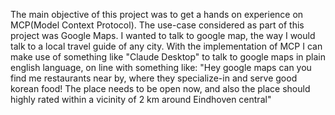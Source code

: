 The main objective of this project was to get a hands on experience on MCP(Model Context Protocol). The use-case considered as part of this project was Google Maps. I wanted to talk to google map, the way I would talk to a local travel guide of any city. With the implementation of MCP I can make use of something like "Claude Desktop" to talk to google maps in plain english language, on line with something like: "Hey google maps can you find me restaurants near by, where they specialize-in and serve good korean food! The place needs to be open now, and also the place should highly rated within a vicinity of 2 km around Eindhoven central"
